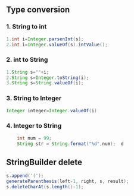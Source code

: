 ## Type conversion

### 1. String to int

```java
1.int i=Integer.parsenInt(s);
2.int i=Integer.valueOf(s).intValue();
```

### 2. int to String

```java
1.String s=""+i;
2.String s=Integer.toString(i);
3.String s=String.valueOf(i);
```

### 3. String to Integer

```java
Integer integer=Integer.valueOf(i)
```

### 4. Integer to String

```java
	int num = 99;  
	String str = String.format("%d",num);  d
```

## StringBuilder delete

```java
s.append('(');
generateParenthesis(left-1, right, s, result);
s.deleteCharAt(s.length()-1);

```



